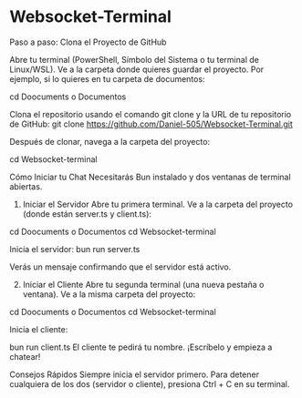 # Websocket-Terminal
Paso a paso:
Clona el Proyecto de GitHub

Abre tu terminal (PowerShell, Símbolo del Sistema o tu terminal de Linux/WSL).
Ve a la carpeta donde quieres guardar el proyecto. Por ejemplo, si lo quieres en tu carpeta de documentos:

cd Doocuments o Documentos

Clona el repositorio usando el comando git clone y la URL de tu repositorio de GitHub:
git clone https://github.com/Daniel-505/Websocket-Terminal.git

Después de clonar, navega a la carpeta del proyecto:

cd Websocket-terminal


Cómo Iniciar tu Chat
Necesitarás Bun instalado y dos ventanas de terminal abiertas.

1. Iniciar el Servidor
Abre tu primera terminal.
Ve a la carpeta del proyecto (donde están server.ts y client.ts):

cd Doocuments o Documentos
cd Websocket-terminal

Inicia el servidor:
bun run server.ts

Verás un mensaje confirmando que el servidor está activo.

2. Iniciar el Cliente
Abre tu segunda terminal (una nueva pestaña o ventana).
Ve a la misma carpeta del proyecto:

cd Doocuments o Documentos
cd Websocket-terminal

Inicia el cliente:

bun run client.ts
El cliente te pedirá tu nombre. ¡Escríbelo y empieza a chatear!

Consejos Rápidos
Siempre inicia el servidor primero.
Para detener cualquiera de los dos (servidor o cliente), presiona Ctrl + C en su terminal.
